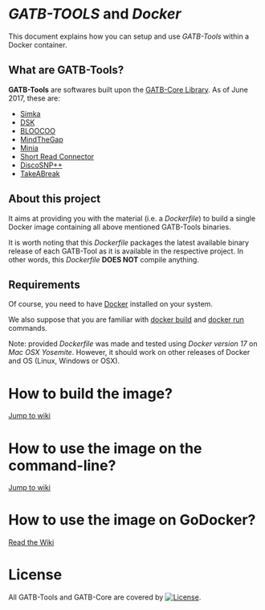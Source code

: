 # *GATB-TOOLS* and *Docker*

This document explains how you can setup and use *GATB-Tools* within a Docker container.

## What are GATB-Tools?

**GATB-Tools** are softwares built upon the [GATB-Core Library](https://github.com/GATB/gatb-core/wiki). As of June 2017, these are:

*  [Simka](https://github.com/GATB/simka)
*  [DSK](https://github.com/GATB/dsk)
*  [BLOOCOO](https://github.com/GATB/bloocoo)
*  [MindTheGap](https://github.com/GATB/MindTheGap)
*  [Minia](https://github.com/GATB/minia)
*  [Short Read Connector](https://github.com/GATB/short_read_connector)
*  [DiscoSNP++](https://github.com/GATB/DiscoSnp)
*  [TakeABreak](https://github.com/GATB/TakeABreak)

## About this project

It aims at providing you with the material (i.e. a *Dockerfile*) to build a single Docker image containing all above mentioned GATB-Tools binaries. 

It is worth noting that this *Dockerfile* packages the latest available binary release of each GATB-Tool as it is available in the respective project. In other words, this *Dockerfile* **DOES NOT** compile anything.

## Requirements

Of course, you need to have [Docker](https://docs.docker.com/engine/installation/) installed on your system. 

We also suppose that you are familiar with [docker build](https://docs.docker.com/engine/reference/commandline/build/) and [docker run](https://docs.docker.com/engine/reference/commandline/run/) commands.

Note: provided *Dockerfile* was made and tested using *Docker version 17* on *Mac OSX Yosemite*. However, it should work on other releases of Docker and OS (Linux, Windows or OSX). 

# How to build the image?

[Jump to wiki](https://github.com/GATB/gatb-tools-machine/wiki/Building-and-testing-the-gatb_tools_machine-Docker-image)

# How to use the image on the command-line?

[Jump to wiki](https://github.com/GATB/gatb-tools-machine/wiki/Using-gatb_tools_machine-on-the-command-line)

# How to use the image on GoDocker?

[Read the Wiki](https://github.com/GATB/gatb-tools-machine/wiki/Using-GoDocker-on-Genouest)

# License

All GATB-Tools and GATB-Core are covered by [![License](http://img.shields.io/:license-affero-blue.svg)](http://www.gnu.org/licenses/agpl-3.0.en.html).
